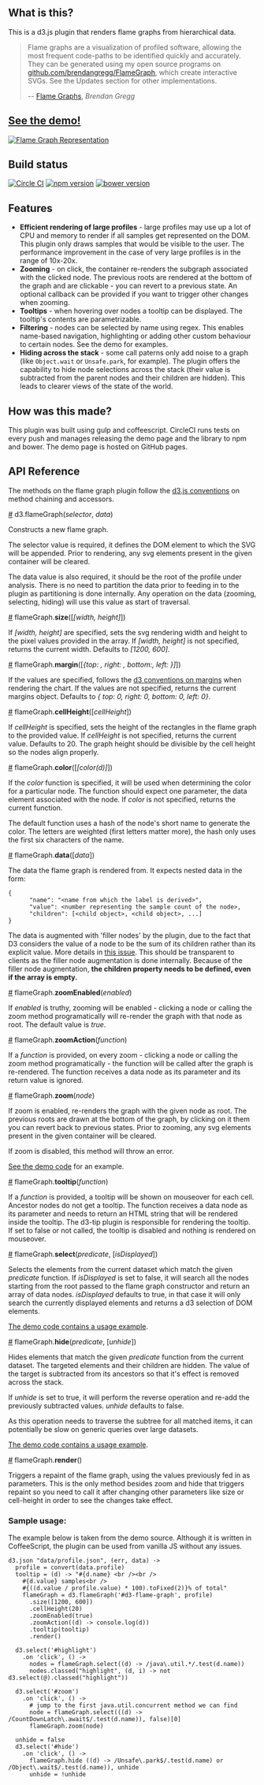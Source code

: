 ## What is this?

This is a d3.js plugin that renders flame graphs from hierarchical data.

> Flame graphs are a visualization of profiled software, allowing the most frequent code-paths to be identified quickly and accurately. They can be generated using my open source programs on [github.com/brendangregg/FlameGraph](http://github.com/brendangregg/FlameGraph), which create interactive SVGs. See the Updates section for other implementations.
>
> -- [Flame Graphs](http://www.brendangregg.com/flamegraphs.html), <cite>Brendan Gregg</cite>

## [See the demo!](http://cimi.github.io/d3-flame-graphs/)

[![Flame Graph Representation](flame-graph-screenshot.png?raw=true "See the demo!")](http://cimi.github.io/d3-flame-graphs/)

## Build status
[![Circle CI](https://circleci.com/gh/cimi/d3-flame-graphs/tree/master.svg?style=svg)](https://circleci.com/gh/cimi/d3-flame-graphs/tree/master) [![npm version](https://badge.fury.io/js/d3-flame-graphs.svg)](https://badge.fury.io/js/d3-flame-graphs) [![bower version](https://badge.fury.io/bo/d3-flame-graphs.svg)](https://badge.fury.io/bo/d3-flame-graphs)

## Features

* __Efficient rendering of large profiles__ - large profiles may use up a lot of CPU and memory to render if all samples get represented on the DOM. This plugin only draws samples that would be visible to the user. The performance improvement in the case of very large profiles is in the range of 10x-20x.
* __Zooming__ - on click, the container re-renders the subgraph associated with the clicked node. The previous roots are rendered at the bottom of the graph and are clickable - you can revert to a previous state. An optional callback can be provided if you want to trigger other changes when zooming.
* __Tooltips__ - when hovering over nodes a tooltip can be displayed. The tooltip's contents are parametrizable.
* __Filtering__ - nodes can be selected by name using regex. This enables name-based navigation, highlighting or adding other custom behaviour to certain nodes. See the demo for examples.
* __Hiding across the stack__ - some call paterns only add noise to a graph (like `Object.wait` or `Unsafe.park`, for example). The plugin offers the capability to hide node selections across the stack (their value is subtracted from the parent nodes and their children are hidden). This leads to clearer views of the state of the world. 

## How was this made?

This plugin was built using gulp and coffeescript. CircleCI runs tests on every push and manages releasing the demo page and the library to npm and bower. The demo page is hosted on GitHub pages.

## API Reference

The methods on the flame graph plugin follow the [d3.js conventions](http://bost.ocks.org/mike/chart/) on method chaining and accessors.

<a href="#flameGraph">#</a> d3.flameGraph(_selector_, _data_)

Constructs a new flame graph.

The selector value is required, it defines the DOM element to which the SVG will be appended. Prior to rendering, any svg elements present in the given container will be cleared.

The data value is also required, it should be the root of the profile under analysis. There is no need to partition the data prior to feeding in to the plugin as partitioning is done internally. Any operation on the data (zooming, selecting, hiding) will use this value as start of traversal. 

<a href="#size">#</a> flameGraph.__size__([_[width, height]_])

If _[width, height]_ are specified, sets the svg rendering width and height to the pixel values provided in the array. If _[width, height]_ is not specified, returns the current width. Defaults to _[1200, 600]_.

<a href="#margin">#</a> flameGraph.__margin__([_{top: , right: , bottom:, left: }]_])

If the values are specified, follows the [d3 conventions on margins](http://bl.ocks.org/mbostock/3019563) when rendering the chart. If the values are not specified, returns the current margins object. Defaults to _{ top: 0, right: 0, bottom: 0, left: 0}_.

<a href="#cellHeight">#</a> flameGraph.__cellHeight__([_cellHeight_])

If _cellHeight_ is specified, sets the height of the rectangles in the flame graph to the provided value. If _cellHeight_ is not specified, returns the current value. Defaults to 20. The graph height should be divisible by the cell height so the nodes align properly.

<a href="#color">#</a> flameGraph.__color__([_[color(d)]_])

If the _color_ function is specified, it will be used when determining the color for a particular node. The function should expect one parameter, the data element associated with the node. If _color_ is not specified, returns the current function.

The default function uses a hash of the node's short name to generate the color. The letters are weighted (first letters matter more), the hash only uses the first six characters of the name.

<a href="#data">#</a> flameGraph.__data__([_data_])

The data the flame graph is rendered from. It expects nested data in the form:

```
{
      "name": "<name from which the label is derived>",
      "value": <number representing the sample count of the node>,
      "children": [<child object>, <child object>, ...]
}
```

The data is augmented with 'filler nodes' by the plugin, due to the fact that D3 considers the value of a node to be the sum of its children rather than its explicit value. More details in [this issue](https://github.com/mbostock/d3/pull/574). This should be transparent to clients as the filler node augmentation is done internally. Because of the filler node augmentation, __the children property needs to be defined, even if the array is empty.__

<a href="#zoomEnabled">#</a> flameGraph.__zoomEnabled__(_enabled_)

If _enabled_ is truthy, zooming will be enabled - clicking a node or calling the zoom method programatically will re-render the graph with that node as root. The default value is _true_.

<a href="#zoomAction">#</a> flameGraph.__zoomAction__(_function_)

If a _function_ is provided, on every zoom - clicking a node or calling the zoom method programatically - the function will be called after the graph is re-rendered. The function receives a data node as its parameter and its return value is ignored.

<a href="#zoom">#</a> flameGraph.__zoom__(_node_)

If zoom is enabled, re-renders the graph with the given node as root. The previous roots are drawn at the bottom of the graph, by clicking on it them you can revert back to previous states. Prior to zooming, any svg elements present in the given container will be cleared.

If zoom is disabled, this method will throw an error.

[See the demo code](https://github.com/cimi/d3-flame-graphs/blob/master/demo/src/demo.coffee#L69) for an example.

<a href="#tooltip">#</a> flameGraph.__tooltip__(_function_)

If a _function_ is provided, a tooltip will be shown on mouseover for each cell. Ancestor nodes do not get a tooltip. The function receives a data node as its parameter and needs to return an HTML string that will be rendered inside the tooltip. The d3-tip plugin is responsible for rendering the tooltip. If set to false or not called, the tooltip is disabled and nothing is rendered on mouseover.

<a href="#select">#</a> flameGraph.__select__(_predicate_, [_isDisplayed_])

Selects the elements from the current dataset which match the given _predicate_ function. If _isDisplayed_ is set to false, it will search all the nodes starting from the root passed to the flame graph constructor and return an array of data nodes. _isDisplayed_ defaults to true, in that case it will only search the currently displayed elements and returns a d3 selection of DOM elements.

[The demo code contains a usage example](https://github.com/cimi/d3-flame-graphs/blob/master/demo/src/demo.coffee).

<a href="#hide">#</a> flameGraph.__hide__(_predicate_, [_unhide_])

Hides elements that match the given _predicate_ function from the current dataset. The targeted elements and their children are hidden. The value of the target is subtracted from its ancestors so that it's effect is removed across the stack.

If _unhide_ is set to true, it will perform the reverse operation and re-add the previously subtracted values. _unhide_ defaults to false.

As this operation needs to traverse the subtree for all matched items, it can potentially be slow on generic queries over large datasets.

[The demo code contains a usage example](https://github.com/cimi/d3-flame-graphs/blob/master/demo/src/demo.coffee).

<a href="#render">#</a> flameGraph.__render__()

Triggers a repaint of the flame graph, using the values previously fed in as parameters. This is the only method besides zoom and hide that triggers repaint so you need to call it after changing other parameters like size or cell-height in order to see the changes take effect.

### Sample usage:

The example below is taken from the demo source. Although it is written in CoffeeScript, the plugin can be used from vanilla JS without any issues.

```
d3.json "data/profile.json", (err, data) ->
  profile = convert(data.profile)
  tooltip = (d) -> "#{d.name} <br /><br />
    #{d.value} samples<br />
    #{((d.value / profile.value) * 100).toFixed(2)}% of total"
    flameGraph = d3.flameGraph('#d3-flame-graph', profile)
      .size([1200, 600])
      .cellHeight(20)
      .zoomEnabled(true)
      .zoomAction((d) -> console.log(d))
      .tooltip(tooltip)
      .render()

  d3.select('#highlight')
    .on 'click', () ->
      nodes = flameGraph.select((d) -> /java\.util.*/.test(d.name))
      nodes.classed("highlight", (d, i) -> not d3.select(@).classed("highlight"))

  d3.select('#zoom')
    .on 'click', () ->
      # jump to the first java.util.concurrent method we can find
      node = flameGraph.select(((d) -> /CountDownLatch\.await$/.test(d.name)), false)[0]
      flameGraph.zoom(node)

  unhide = false
  d3.select('#hide')
    .on 'click', () ->
      flameGraph.hide ((d) -> /Unsafe\.park$/.test(d.name) or /Object\.wait$/.test(d.name)), unhide
      unhide = !unhide
```
